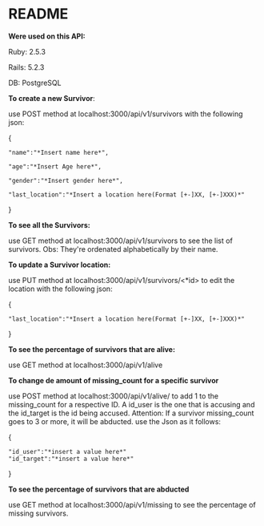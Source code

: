 # README

**Were used on this API:**

Ruby: 2.5.3 

Rails: 5.2.3

DB: PostgreSQL


**To create a new Survivor**:

use POST method at localhost:3000/api/v1/survivors with the following json:

{

 	"name":"*Insert name here*",  
  
	"age":"*Insert Age here*",
	
	"gender":"*Insert gender here*",
	
	"last_location":"*Insert a location here(Format [+-]XX, [+-]XXX)*"
	
}

**To see all the Survivors:**

use GET method at localhost:3000/api/v1/survivors to see the list of survivors. Obs: They're ordenated alphabetically by their name.


**To update a Survivor location:**

use PUT method at localhost:3000/api/v1/survivors/<*id> to edit the location with the following json:

{

	"last_location":"*Insert a location here(Format [+-]XX, [+-]XXX)*"
	
}
  

**To see the percentage of survivors that are alive:**

use GET method at localhost:3000/api/v1/alive

**To change de amount of missing_count for a specific survivor**

use POST method at localhost:3000/api/v1/alive/ to add 1 to the missing_count for a respective ID. A id_user is the one that is accusing and the id_target is the id being accused. Attention: If a survivor missing_count goes to 3 or more, it will be abducted. use the Json as it follows:

{

	"id_user":"*insert a value here*"
	"id_target":"*insert a value here*"
	
}

**To see the percentage of survivors that are abducted**

use GET method at localhost:3000/api/v1/missing to see the percentage of missing survivors.